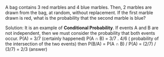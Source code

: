 A bag contains 3 red marbles and 4 blue marbles. Then, 2 marbles are drawn from the bag, at random, without replacement. If the first marble drawn is red, what is the probability that the second marble is blue?

Solution:
It is an example of **Conditional Probability**.
If events A and B are not independent, then we must consider the probability that both events occur.
P(A) = 3/7 (certainly happened)
P(A ∩ B) = 3/7 . 4/6 ( probability of the intersection of the two events)
then P(B/A) = P(A ∩ B) / P(A) = (2/7) / (3/7) = 2/3 (answer)
